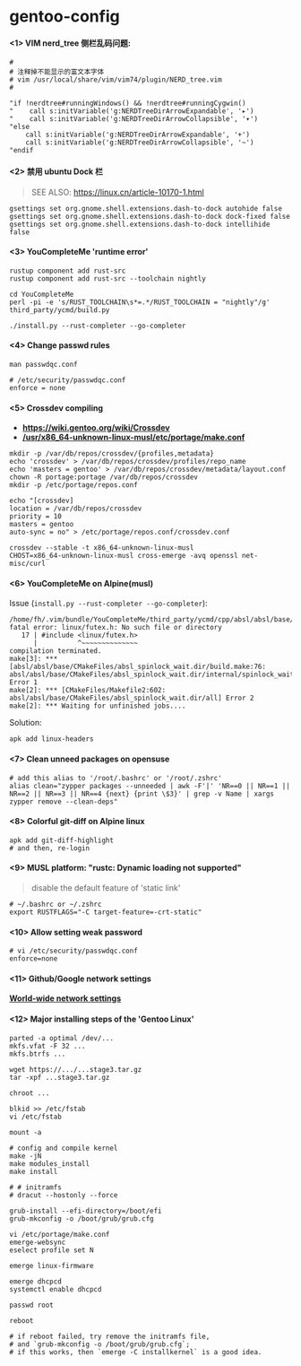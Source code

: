 # gentoo-config

#### <1> VIM nerd_tree 侧栏乱码问题:

```shell
#
# 注释掉不能显示的富文本字体
# vim /usr/local/share/vim/vim74/plugin/NERD_tree.vim
#

"if !nerdtree#runningWindows() && !nerdtree#runningCygwin()
"    call s:initVariable('g:NERDTreeDirArrowExpandable', '▸')
"    call s:initVariable('g:NERDTreeDirArrowCollapsible', '▾')
"else
    call s:initVariable('g:NERDTreeDirArrowExpandable', '+')
    call s:initVariable('g:NERDTreeDirArrowCollapsible', '~')
"endif
```

#### <2> 禁用 ubuntu Dock 栏

> SEE ALSO: https://linux.cn/article-10170-1.html

```
gsettings set org.gnome.shell.extensions.dash-to-dock autohide false
gsettings set org.gnome.shell.extensions.dash-to-dock dock-fixed false
gsettings set org.gnome.shell.extensions.dash-to-dock intellihide false
```

#### <3> YouCompleteMe 'runtime error'

```shell
rustup component add rust-src
rustup component add rust-src --toolchain nightly

cd YouCompleteMe
perl -pi -e 's/RUST_TOOLCHAIN\s*=.*/RUST_TOOLCHAIN = "nightly"/g' third_party/ycmd/build.py

./install.py --rust-completer --go-completer
```

#### <4> Change passwd rules

`man passwdqc.conf`

```shell
# /etc/security/passwdqc.conf
enforce = none
```

#### <5> Crossdev compiling

- **https://wiki.gentoo.org/wiki/Crossdev**
- [**/usr/x86_64-unknown-linux-musl/etc/portage/make.conf**](usr_x86_64-unknown-linux-musl_etc_portage_make.conf)

```shell
mkdir -p /var/db/repos/crossdev/{profiles,metadata}
echo 'crossdev' > /var/db/repos/crossdev/profiles/repo_name
echo 'masters = gentoo' > /var/db/repos/crossdev/metadata/layout.conf
chown -R portage:portage /var/db/repos/crossdev
mkdir -p /etc/portage/repos.conf

echo "[crossdev]
location = /var/db/repos/crossdev
priority = 10
masters = gentoo
auto-sync = no" > /etc/portage/repos.conf/crossdev.conf
 
crossdev --stable -t x86_64-unknown-linux-musl
CHOST=x86_64-unknown-linux-musl cross-emerge -avq openssl net-misc/curl
```

#### <6> YouCompleteMe on Alpine(musl)

Issue (`install.py --rust-completer --go-completer`):

```shell
/home/fh/.vim/bundle/YouCompleteMe/third_party/ycmd/cpp/absl/absl/base/internal/spinlock_linux.inc:17:10: fatal error: linux/futex.h: No such file or directory
   17 | #include <linux/futex.h>
      |          ^~~~~~~~~~~~~~~
compilation terminated.
make[3]: *** [absl/absl/base/CMakeFiles/absl_spinlock_wait.dir/build.make:76: absl/absl/base/CMakeFiles/absl_spinlock_wait.dir/internal/spinlock_wait.cc.o] Error 1
make[2]: *** [CMakeFiles/Makefile2:602: absl/absl/base/CMakeFiles/absl_spinlock_wait.dir/all] Error 2
make[2]: *** Waiting for unfinished jobs....
```

Solution:

```shell
apk add linux-headers
```

#### <7> Clean unneed packages on opensuse

```shell
# add this alias to '/root/.bashrc' or '/root/.zshrc'
alias clean="zypper packages --unneeded | awk -F'|' 'NR==0 || NR==1 || NR==2 || NR==3 || NR==4 {next} {print \$3}' | grep -v Name | xargs zypper remove --clean-deps"
```

#### <8> Colorful git-diff on Alpine linux

```shell
apk add git-diff-highlight
# and then, re-login
```

#### <9> MUSL platform: "rustc: Dynamic loading not supported"

> disable the default feature of 'static link'

```shell
# ~/.bashrc or ~/.zshrc
export RUSTFLAGS="-C target-feature=-crt-static"
```

#### <10> Allow setting weak password

```shell
# vi /etc/security/passwdqc.conf
enforce=none
```

#### <11> Github/Google network settings

[**World-wide network settings**](./github_google.md)

#### <12> Major installing steps of the 'Gentoo Linux'

```shell
parted -a optimal /dev/...
mkfs.vfat -F 32 ...
mkfs.btrfs ...

wget https://.../...stage3.tar.gz
tar -xpf ...stage3.tar.gz

chroot ...

blkid >> /etc/fstab
vi /etc/fstab

mount -a

# config and compile kernel
make -jN
make modules_install
make install

# # initramfs
# dracut --hostonly --force

grub-install --efi-directory=/boot/efi
grub-mkconfig -o /boot/grub/grub.cfg

vi /etc/portage/make.conf
emerge-websync
eselect profile set N

emerge linux-firmware

emerge dhcpcd
systemctl enable dhcpcd

passwd root

reboot

# if reboot failed, try remove the initramfs file,
# and `grub-mkconfig -o /boot/grub/grub.cfg`;
# if this works, then `emerge -C installkernel` is a good idea.
```
